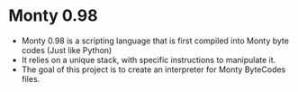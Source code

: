 # Monty 0.98
- Monty 0.98 is a scripting language that is first compiled into Monty byte codes (Just like Python)
- It relies on a unique stack, with specific instructions to manipulate it.
- The goal of this project is to create an interpreter for Monty ByteCodes files.
